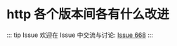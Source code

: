 # http 各个版本间各有什么改进



::: tip Issue 
 欢迎在 Issue 中交流与讨论: [Issue 668](https://github.com/shfshanyue/Daily-Question/issues/668) 
:::



